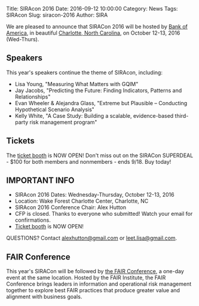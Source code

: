 Title: SIRAcon 2016
Date: 2016-09-12 10:00:00
Category: News
Tags: SIRAcon
Slug: siracon-2016
Author: SIRA

We are pleased to announce that SIRACon 2016 will be hosted by [Bank of America](https://www.bankofamerica.com/), in beautiful [Charlotte, North Carolina](http://business.wfu.edu/charlotte/), on October 12-13, 2016 (Wed-Thurs).

## Speakers
This year's speakers continue the theme of SIRAcon, including:
- Lisa Young, "Measuring What Matters with GQIM"
- Jay Jacobs, "Predicting the Future: Finding Indicators, Patterns and Relationships"
- Evan Wheeler & Alejandra Glass, "Extreme but Plausible – Conducting Hypothetical Scenario Analysis"
- Kelly White, "A Case Study: Building a scalable, evidence-based third-party risk management program"

##  Tickets
The [ticket booth](https://siracon2016.busyconf.com/bookings/new) is NOW OPEN! Don't miss out on the SIRACon SUPERDEAL - $100 for both members and nonmembers - ends 9/18. Buy today!

## IMPORTANT INFO

- SIRAcon 2016 Dates: Wednesday-Thursday, October 12-13, 2016
- Location: Wake Forest Charlotte Center, Charlotte, NC
- SIRAcon 2016 Conference Chair: Alex Hutton
- CFP is closed. Thanks to everyone who submitted! Watch your email for confirmations.
- [Ticket booth](https://siracon2016.busyconf.com/bookings/new) is NOW OPEN! 

QUESTIONS? Contact <alexhutton@gmail.com> or <leet.lisa@gmail.com>.

## FAIR Conference
This year's SIRACon will be followed by [the FAIR Conference](http://www.fairinstitute.org/fair-conference), a one-day event at the same location. Hosted by the FAIR Institute, the FAIR Conference brings leaders in information and operational risk management together to explore best FAIR practices that produce greater value and alignment with business goals.
